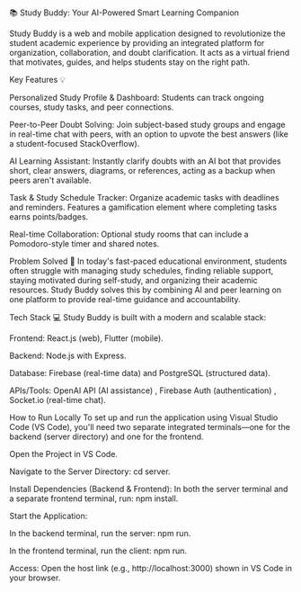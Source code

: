 📚 Study Buddy: Your AI-Powered Smart Learning Companion

Study Buddy is a web and mobile application designed to revolutionize the student academic experience by providing an integrated platform for organization, collaboration, and doubt clarification. It acts as a virtual friend that motivates, guides, and helps students stay on the right path.



Key Features 💡

Personalized Study Profile & Dashboard: Students can track ongoing courses, study tasks, and peer connections.



Peer-to-Peer Doubt Solving: Join subject-based study groups and engage in real-time chat with peers, with an option to upvote the best answers (like a student-focused StackOverflow).



AI Learning Assistant: Instantly clarify doubts with an AI bot that provides short, clear answers, diagrams, or references, acting as a backup when peers aren't available.


Task & Study Schedule Tracker: Organize academic tasks with deadlines and reminders. Features a gamification element where completing tasks earns points/badges.



Real-time Collaboration: Optional study rooms that can include a Pomodoro-style timer and shared notes.


Problem Solved 🎯
In today's fast-paced educational environment, students often struggle with managing study schedules, finding reliable support, staying motivated during self-study, and organizing their academic resources. Study Buddy solves this by combining AI and peer learning on one platform to provide real-time guidance and accountability.





Tech Stack 💻
Study Buddy is built with a modern and scalable stack:


Frontend: React.js (web), Flutter (mobile).



Backend: Node.js with Express.



Database: Firebase (real-time data) and PostgreSQL (structured data).



APIs/Tools: OpenAI API (AI assistance) , Firebase Auth (authentication) , Socket.io (real-time chat).





How to Run Locally
To set up and run the application using Visual Studio Code (VS Code), you'll need two separate integrated terminals—one for the backend (server directory) and one for the frontend.


Open the Project in VS Code.


Navigate to the Server Directory: cd server.


Install Dependencies (Backend & Frontend): In both the server terminal and a separate frontend terminal, run: npm install.


Start the Application:

In the backend terminal, run the server: npm run.

In the frontend terminal, run the client: npm run.


Access: Open the host link (e.g., http://localhost:3000) shown in VS Code in your browser.
